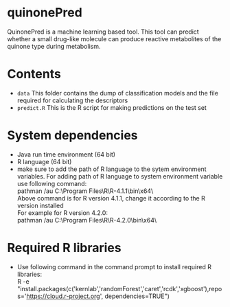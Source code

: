 # quinonePred
QuinonePred is a machine learning based tool. This tool can predict whether a small drug-like molecule can produce reactive metabolites of the quinone type during metabolism.

# Contents
* ``data`` This folder contains the dump of classification models and the file required for calculating the descriptors
* ``predict.R`` This is the R script for making predictions on the test set

# System dependencies
* Java run time environment (64 bit)
* R language (64 bit) 
* make sure to add the path of R language to the sytem environment variables.
For adding path of R language to system environment variable use following command:                        
pathman /au C:\Program Files\R\R-4.1.1\bin\x64\                                                                               
Above command is for R version 4.1.1, change it according to the R version installed               
For example for R version 4.2.0:                                                       
pathman /au C:\Program Files\R\R-4.2.0\bin\x64\

# Required R libraries
* Use following command in the command prompt to install required R libraries:                                                         
R -e "install.packages(c('kernlab','randomForest','caret','rcdk','xgboost'),repos='https://cloud.r-project.org', dependencies=TRUE")
